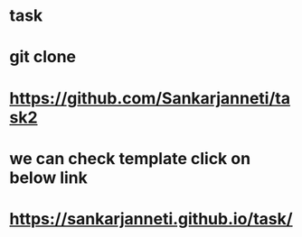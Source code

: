 # task

# git clone
# https://github.com/Sankarjanneti/task2

# we can check template click on below link

# https://sankarjanneti.github.io/task/
